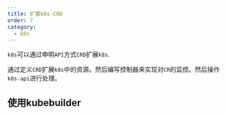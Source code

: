 ```yaml
---
title: 扩展k8s-CRD
order: 7
category:
  - k8s
---
```


`k8s`可以通过申明`API`方式`CRD`扩展`k8s`.

通过定义`CRD`扩展`k8s`中的资源。然后编写控制器来实现对`CR`的监控。然后操作`k8s-api`进行处理。


## 使用kubebuilder